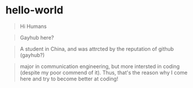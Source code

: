 # hello-world

>Hi Humans

>Gayhub here?

>A student in China, and was attrcted by the reputation of github (gayhub?)

>major in communication engineering, but more intersted in coding (despite my poor commend of it).
>Thus, that's the reason why I come here and try to become better at coding!
